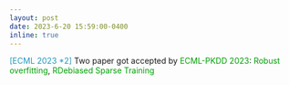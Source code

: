 ```yaml
---
layout: post
date: 2023-6-20 15:59:00-0400
inline: true
---
```


<span style="color:#2698BA;">[ECML 2023 *2]  </span> Two paper got accepted by <font color=009f06>ECML-PKDD 2023</font>: <font color=009f06>Robust overfitting</font>, <font color=009f06>RDebiased Sparse Training</font>

